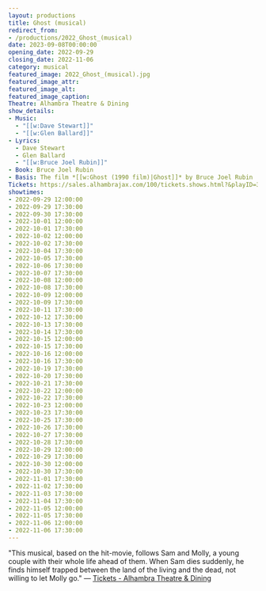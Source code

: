 ```yaml
---
layout: productions
title: Ghost (musical)
redirect_from:
- /productions/2022_Ghost_(musical)
date: 2023-09-08T00:00:00
opening_date: 2022-09-29
closing_date: 2022-11-06
category: musical
featured_image: 2022_Ghost_(musical).jpg
featured_image_attr:
featured_image_alt:
featured_image_caption:
Theatre: Alhambra Theatre & Dining
show_details:
- Music: 
  - "[[w:Dave Stewart]]"
  - "[[w:Glen Ballard]]"
- Lyrics: 
  - Dave Stewart
  - Glen Ballard
  - "[[w:Bruce Joel Rubin]]"
- Book: Bruce Joel Rubin
- Basis: The film *[[w:Ghost (1990 film)|Ghost]]* by Bruce Joel Rubin
Tickets: https://sales.alhambrajax.com/100/tickets.shows.html?&playID=395
showtimes:
- 2022-09-29 12:00:00
- 2022-09-29 17:30:00
- 2022-09-30 17:30:00
- 2022-10-01 12:00:00
- 2022-10-01 17:30:00
- 2022-10-02 12:00:00
- 2022-10-02 17:30:00
- 2022-10-04 17:30:00
- 2022-10-05 17:30:00
- 2022-10-06 17:30:00
- 2022-10-07 17:30:00
- 2022-10-08 12:00:00
- 2022-10-08 17:30:00
- 2022-10-09 12:00:00
- 2022-10-09 17:30:00
- 2022-10-11 17:30:00
- 2022-10-12 17:30:00
- 2022-10-13 17:30:00
- 2022-10-14 17:30:00
- 2022-10-15 12:00:00
- 2022-10-15 17:30:00
- 2022-10-16 12:00:00
- 2022-10-16 17:30:00
- 2022-10-19 17:30:00
- 2022-10-20 17:30:00
- 2022-10-21 17:30:00
- 2022-10-22 12:00:00
- 2022-10-22 17:30:00
- 2022-10-23 12:00:00
- 2022-10-23 17:30:00
- 2022-10-25 17:30:00
- 2022-10-26 17:30:00
- 2022-10-27 17:30:00
- 2022-10-28 17:30:00
- 2022-10-29 12:00:00
- 2022-10-29 17:30:00
- 2022-10-30 12:00:00
- 2022-10-30 17:30:00
- 2022-11-01 17:30:00
- 2022-11-02 17:30:00
- 2022-11-03 17:30:00
- 2022-11-04 17:30:00
- 2022-11-05 12:00:00
- 2022-11-05 17:30:00
- 2022-11-06 12:00:00
- 2022-11-06 17:30:00
---
```

"This musical, based on the hit-movie, follows Sam and Molly, a young couple with their whole life ahead of them. When Sam dies suddenly, he finds himself trapped between the land of the living and the dead, not willing to let Molly go." — [Tickets - Alhambra Theatre & Dining](https://www.alhambrajax.com/tickets/)